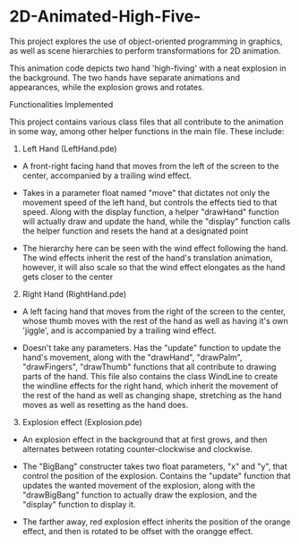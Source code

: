 # 2D-Animated-High-Five-
This project explores the use of object-oriented programming in graphics, as well as scene hierarchies to perform transformations for 2D animation.



This animation code depicts two hand 'high-fiving' with a neat explosion in the background. The two hands have separate animations and appearances, while the explosion grows and rotates.

Functionalities Implemented

This project contains various class files that all contribute to the animation in some way, among other helper functions in the main file. These include:

1. Left Hand (LeftHand.pde)
   
 - A front-right facing hand that moves from the left of the screen to the center, accompanied by a trailing wind effect.

 - Takes in a parameter float named "move" that dictates not only the movement speed of the left hand, but controls the effects tied to that speed. Along with the display function, a helper "drawHand" function will actually draw and update the hand, while the "display" function calls the helper function and resets the hand at a designated point

 - The hierarchy here can be seen with the wind effect following the hand. The wind effects inherit the rest of the hand's translation animation, however, it will also scale so that the wind effect elongates as the hand gets closer to the center

2. Right Hand (RightHand.pde)

 - A left facing hand that moves from the right of the screen to the center, whose thumb moves with the rest of the hand as well as having it's own 'jiggle', and is accompanied by a trailing wind effect.

 - Doesn't take any parameters. Has the "update" function to update the hand's movement, along with the "drawHand", "drawPalm", "drawFingers", "drawThumb" functions that all contribute to drawing parts of the hand. This file also contains the class WindLine to create the windline effects for the right hand, which inherit the movement of the rest of the hand as well as changing shape, stretching as the hand moves as well as resetting as the hand does. 

3. Explosion effect (Explosion.pde)

 - An explosion effect in the background that at first grows, and then alternates between rotating counter-clockwise and clockwise. 

 - The "BigBang" constructer takes two float parameters, "x" and "y", that control the position of the explosion. Contains the "update" function that updates the wanted movement of the explosion, along with the "drawBigBang" function to actually draw the explosion, and the "display" function to display it. 

 - The farther away, red explosion effect inherits the position of the orange effect, and then is rotated to be offset with the orangge effect. 


